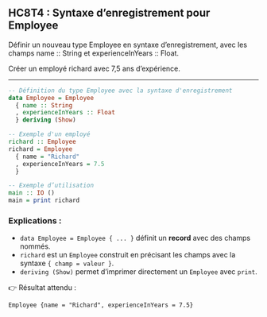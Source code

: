 ## HC8T4 : Syntaxe d’enregistrement pour Employee

Définir un nouveau type Employee en syntaxe d’enregistrement, avec les champs name :: String et experienceInYears :: Float.

Créer un employé richard avec 7,5 ans d’expérience.

---

```haskell
-- Définition du type Employee avec la syntaxe d'enregistrement
data Employee = Employee
  { name :: String
  , experienceInYears :: Float
  } deriving (Show)

-- Exemple d'un employé
richard :: Employee
richard = Employee
  { name = "Richard"
  , experienceInYears = 7.5
  }

-- Exemple d’utilisation
main :: IO ()
main = print richard
```

### Explications :

* `data Employee = Employee { ... }` définit un **record** avec des champs nommés.
* `richard` est un `Employee` construit en précisant les champs avec la syntaxe `{ champ = valeur }`.
* `deriving (Show)` permet d’imprimer directement un `Employee` avec `print`.

👉 Résultat attendu :

```
Employee {name = "Richard", experienceInYears = 7.5}
```
